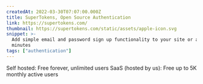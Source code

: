 ```yaml
---
createdAt: 2022-03-30T07:07:00.000Z
title: SuperTokens, Open Source Authentication
link: https://supertokens.com/
thumbnail: https://supertokens.com/static/assets/apple-icon.svg
snippet: >-
  Add simple email and password sign up functionality to your site or app in 15
  minutes
tags: ["authentication"]
---
```

Self hosted: Free forever, unlimited users
SaaS (hosted by us): Free up to 5K monthly active users